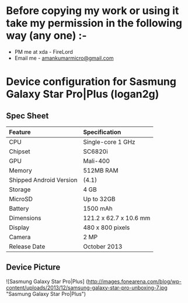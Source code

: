 # Before copying my work or using it take my permission in the following way (any one) :-
* PM me at xda - FireLord 
* Email me - amankumarmicro@gmail.com

# Device configuration for Sasmung Galaxy Star Pro|Plus (logan2g)

## Spec Sheet

| Feature                 | Specification          |
| :---------------------- | :----------------------|
| CPU                     | Single-core 1 GHz      |
| Chipset                 | SC6820i                |
| GPU                     | Mali-400               |
| Memory                  | 512MB RAM              |
| Shipped Android Version | (4.1)                  |
| Storage                 | 4 GB                   |
| MicroSD                 | Up to 32GB             |
| Battery                 | 1500 mAh               |
| Dimensions              | 121.2 x 62.7 x 10.6 mm |
| Display                 | 480 x 800 pixels       |
| Camera                  | 2 MP                   |
| Release Date            | October 2013           |

## Device Picture 

![Sasmung Galaxy Star Pro|Plus] (http://images.fonearena.com/blog/wp-content/uploads/2013/12/samsung-galaxy-star-pro-unboxing-7.jpg "Sasmung Galaxy Star Pro|Plus")

